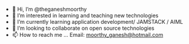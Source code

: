 - 👋 Hi, I’m @theganeshmoorthy
- 👀 I’m interested in learning and teaching new technologies 
- 🌱 I’m currently learning application development/ JAMSTACK / AIML
- 💞️ I’m looking to collaborate on open source technologies 
- 📫 How to reach me ...
Email: moorthy_ganesh@hotmail.com

<!---
theganeshmoorthy/theganeshmoorthy is a ✨ special ✨ repository because its `README.md` (this file) appears on your GitHub profile.
You can click the Preview link to take a look at your changes.
--->

